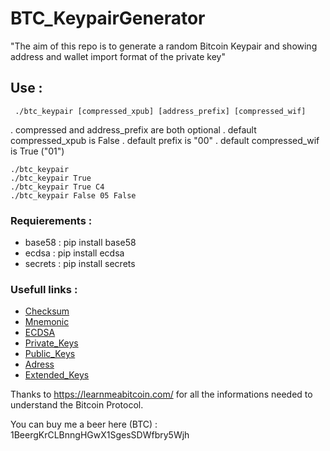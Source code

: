 # BTC_KeypairGenerator

"The aim of this repo is to generate a random Bitcoin Keypair and showing address and wallet import format of the private key"

##  Use :

```
 ./btc_keypair [compressed_xpub] [address_prefix] [compressed_wif]
```
. compressed and address_prefix are both optional 
. default compressed_xpub is False
. default prefix is "00"
. default compressed_wif is True ("01")

 `````
 ./btc_keypair 
 ./btc_keypair True
 ./btc_keypair True C4
 ./btc_keypair False 05 False
 `````


### Requierements :

- base58  : pip install base58
- ecdsa   : pip install ecdsa
- secrets : pip install secrets



### Usefull links :

- [Checksum](https://learnmeabitcoin.com/technical/checksum)
- [Mnemonic](https://learnmeabitcoin.com/technical/mnemonic)
- [ECDSA](https://learnmeabitcoin.com/technical/ecdsa)
- [Private_Keys](https://learnmeabitcoin.com/technical/private-key)
- [Public_Keys](https://learnmeabitcoin.com/technical/public-key)
- [Adress](https://learnmeabitcoin.com/technical/address)
- [Extended_Keys](https://learnmeabitcoin.com/technical/extended-keys)

Thanks to https://learnmeabitcoin.com/ for all the informations needed to understand the Bitcoin Protocol.


You can buy me a beer here (BTC) : 1BeergKrCLBnngHGwX1SgesSDWfbry5Wjh
